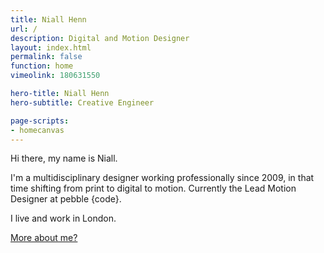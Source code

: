 ```yaml
---
title: Niall Henn
url: /
description: Digital and Motion Designer
layout: index.html
permalink: false
function: home
vimeolink: 180631550

hero-title: Niall Henn
hero-subtitle: Creative Engineer

page-scripts:
- homecanvas
---
```

Hi there, my name is Niall.

I'm a multidisciplinary designer working professionally since 2009, in that time shifting from print to digital to motion. Currently the Lead Motion Designer at pebble {code}.

I live and work in London.

[More about me?](/about/)